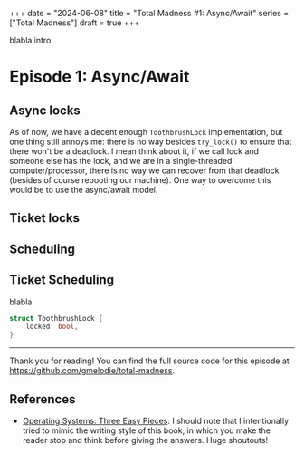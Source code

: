 +++
date = "2024-06-08"
title = "Total Madness #1: Async/Await"
series = ["Total Madness"]
draft = true
+++

blabla intro
# Episode 1: Async/Await

## Async locks
As of now, we have a decent enough `ToothbrushLock` implementation, but one thing still annoys me: there is no way besides `try_lock()` to ensure that there won't be a deadlock. I mean think about it, if we call lock and someone else has the lock, and we are in a single-threaded computer/processor, there is no way we can recover from that deadlock (besides of course rebooting our machine). One way to overcome this would be to use the async/await model.


## Ticket locks
## Scheduling
## Ticket Scheduling


blabla
```rust
struct ToothbrushLock {
    locked: bool,
}
```

---
Thank you for reading! You can find the full source code for this episode at https://github.com/gmelodie/total-madness.

## References
- [Operating Systems: Three Easy Pieces](https://pages.cs.wisc.edu/~remzi/OSTEP/threads-locks.pdf): I should note that I intentionally tried to mimic the writing style of this book, in which you make the reader stop and think before giving the answers. Huge shoutouts!
